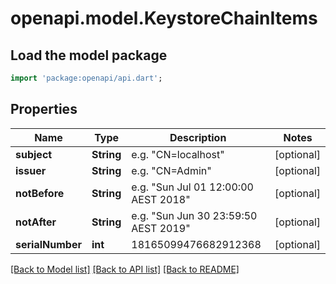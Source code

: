 # openapi.model.KeystoreChainItems

## Load the model package
```dart
import 'package:openapi/api.dart';
```

## Properties
Name | Type | Description | Notes
------------ | ------------- | ------------- | -------------
**subject** | **String** | e.g. \"CN=localhost\" | [optional] 
**issuer** | **String** | e.g. \"CN=Admin\" | [optional] 
**notBefore** | **String** | e.g. \"Sun Jul 01 12:00:00 AEST 2018\" | [optional] 
**notAfter** | **String** | e.g. \"Sun Jun 30 23:59:50 AEST 2019\" | [optional] 
**serialNumber** | **int** | 18165099476682912368 | [optional] 

[[Back to Model list]](../README.md#documentation-for-models) [[Back to API list]](../README.md#documentation-for-api-endpoints) [[Back to README]](../README.md)


